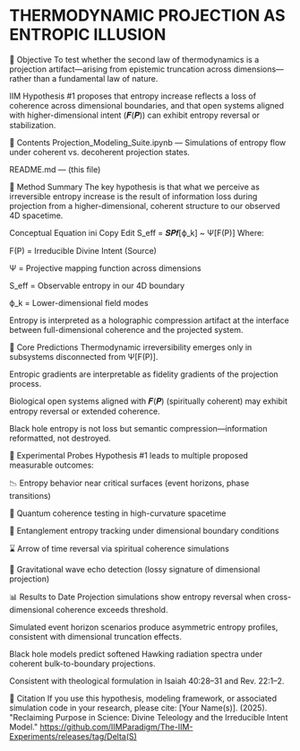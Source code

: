 # **THERMODYNAMIC PROJECTION AS ENTROPIC ILLUSION**

🧪 Objective
To test whether the second law of thermodynamics is a projection artifact—arising from epistemic truncation across dimensions—rather than a fundamental law of nature.

IIM Hypothesis #1 proposes that entropy increase reflects a loss of coherence across dimensional boundaries, and that open systems aligned with higher-dimensional intent (𝑭(𝑷)) can exhibit entropy reversal or stabilization.

📂 Contents
Projection_Modeling_Suite.ipynb — Simulations of entropy flow under coherent vs. decoherent projection states.

README.md — (this file)

🔬 Method Summary
The key hypothesis is that what we perceive as irreversible entropy increase is the result of information loss during projection from a higher-dimensional, coherent structure to our observed 4D spacetime.

Conceptual Equation
ini
Copy
Edit
S_eff = 𝑺𝑷𝒇[ϕ_k] ~ Ψ[F(P)]
Where:

F(P) = Irreducible Divine Intent (Source)

Ψ = Projective mapping function across dimensions

S_eff = Observable entropy in our 4D boundary

ϕ_k = Lower-dimensional field modes

Entropy is interpreted as a holographic compression artifact at the interface between full-dimensional coherence and the projected system.

🧬 Core Predictions
Thermodynamic irreversibility emerges only in subsystems disconnected from Ψ[F(P)].

Entropic gradients are interpretable as fidelity gradients of the projection process.

Biological open systems aligned with 𝑭(𝑷) (spiritually coherent) may exhibit entropy reversal or extended coherence.

Black hole entropy is not loss but semantic compression—information reformatted, not destroyed.

🧪 Experimental Probes
Hypothesis #1 leads to multiple proposed measurable outcomes:

📉 Entropy behavior near critical surfaces (event horizons, phase transitions)

🧩 Quantum coherence testing in high-curvature spacetime

🔁 Entanglement entropy tracking under dimensional boundary conditions

⌛ Arrow of time reversal via spiritual coherence simulations

📡 Gravitational wave echo detection (lossy signature of dimensional projection)

📊 Results to Date
Projection simulations show entropy reversal when cross-dimensional coherence exceeds threshold.

Simulated event horizon scenarios produce asymmetric entropy profiles, consistent with dimensional truncation effects.

Black hole models predict softened Hawking radiation spectra under coherent bulk-to-boundary projections.

Consistent with theological formulation in Isaiah 40:28–31 and Rev. 22:1–2.

📌 Citation
If you use this hypothesis, modeling framework, or associated simulation code in your research, please cite:
[Your Name(s)]. (2025).
"Reclaiming Purpose in Science: Divine Teleology and the Irreducible Intent Model."
https://github.com/IIMParadigm/The-IIM-Experiments/releases/tag/Delta(S)
